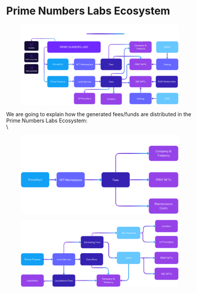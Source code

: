 # Prime Numbers Labs Ecosystem

<figure><img src="../.gitbook/assets/3.0  Prime Numbers Labs Funding DECK  (5).png" alt=""><figcaption></figcaption></figure>

We are going to explain how the generated fees/funds are distributed in the Prime Numbers Labs Ecosystem:\
\


<figure><img src="../.gitbook/assets/3.0  Prime Numbers Labs Funding DECK  (6).png" alt=""><figcaption></figcaption></figure>

<figure><img src="../.gitbook/assets/3.0  Prime Numbers Labs Funding DECK  (8).png" alt=""><figcaption></figcaption></figure>
